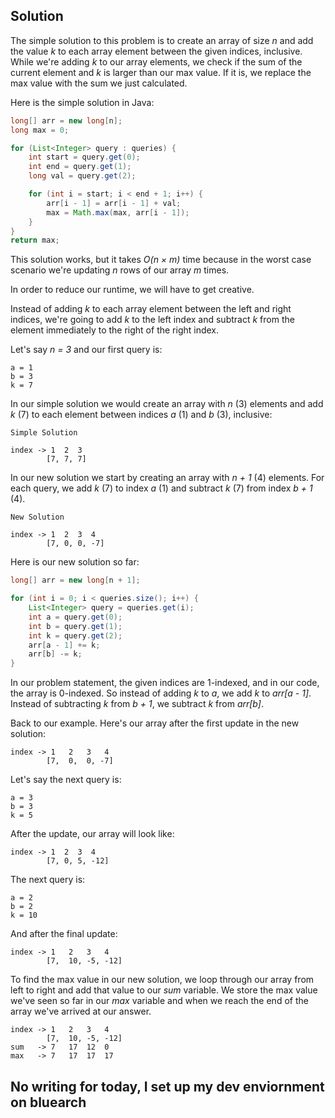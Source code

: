 ## Solution

The simple solution to this problem is to create an array of size *n* and add the value *k* to each array element between the given indices, inclusive. While we're adding *k* to our array elements, we check if the sum of the current element and *k* is larger than our max value. If it is, we replace the max value with the sum we just calculated.

Here is the simple solution in Java:

```java
long[] arr = new long[n];
long max = 0;

for (List<Integer> query : queries) {
	int start = query.get(0);
 	int end = query.get(1);
	long val = query.get(2);

	for (int i = start; i < end + 1; i++) {
		arr[i - 1] = arr[i - 1] + val;
		max = Math.max(max, arr[i - 1]);
	}
}
return max;
```

This solution works, but it takes *O(n × m)* time because in the worst case scenario we're updating *n* rows of our array *m* times.

In order to reduce our runtime, we will have to get creative.

Instead of adding *k* to each array element between the left and right indices, we're going to add *k* to the left index and subtract *k* from the element immediately to the right of the right index.  

Let's say *n = 3* and our first query is:

```
a = 1
b = 3
k = 7
```

In our simple solution we would create an array with *n* (3) elements and add *k* (7) to each element between indices *a* (1) and *b* (3), inclusive:

```
Simple Solution

index -> 1  2  3
        [7, 7, 7]
```

In our new solution we start by creating an array with *n + 1* (4) elements. For each query, we add *k* (7) to index *a* (1) and subtract *k* (7) from index *b + 1* (4).

```
New Solution

index -> 1  2  3  4
        [7, 0, 0, -7]
```

Here is our new solution so far:

```java
long[] arr = new long[n + 1];

for (int i = 0; i < queries.size(); i++) {
	List<Integer> query = queries.get(i);
	int a = query.get(0);
	int b = query.get(1);
	int k = query.get(2);
	arr[a - 1] += k; 
 	arr[b] -= k;
}
```

In our problem statement, the given indices are 1-indexed, and in our code, the array is 0-indexed. So instead of adding *k* to *a*, we add *k* to *arr[a - 1]*. Instead of subtracting *k* from *b + 1*, we subtract *k* from *arr[b]*.

Back to our example. Here's our array after the first update in the new solution:

```
index -> 1   2   3   4
        [7,  0,  0, -7]
```

Let's say the next query is:

```
a = 3
b = 3
k = 5
```

After the update, our array will look like:

```
index -> 1  2  3  4
        [7, 0, 5, -12]
```

The next query is:

```
a = 2
b = 2
k = 10
```

And after the final update:

```
index -> 1   2   3   4
        [7,  10, -5, -12]
```

To find the max value in our new solution, we loop through our array from left to right and add that value to our *sum* variable. We store the max value we've seen so far in our *max* variable and when we reach the end of the array we've arrived at our answer.

```
index -> 1   2   3   4
        [7,  10, -5, -12]
sum   -> 7   17  12  0
max   -> 7   17  17  17
```


## No writing for today, I set up my dev enviornment on bluearch